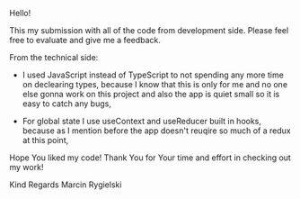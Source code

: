 Hello!

This my submission with all of the code from development side. Please feel free to evaluate and give me a feedback.

From the technical side:

- I used JavaScript instead of TypeScript to not spending any more time on declearing types, because I know that this is only for me and no one else gonna work on this project and also the app is quiet small so it is easy to catch any bugs,

- For global state I use useContext and useReducer built in hooks, because as I mention before the app doesn't reuqire so much of a redux
at this point,

Hope You liked my code!
Thank You for Your time and effort in checking out my work!

Kind Regards
Marcin Rygielski